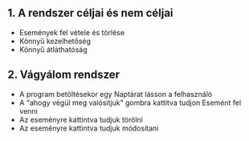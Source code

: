 ## 1. A rendszer céljai és nem céljai
 - Események fel vétele és törlése 
 - Könnyű kezelhetőség
 - Könnyű átláthatóság

## 2. Vágyálom rendszer
- A program betöltésekor egy Naptárat lásson a felhasználó 
- A "ahogy végül meg valósitjuk" gombra kattitva tudjon Esemént fel venni
- Az eseményre kattintva tudjuk törölni 
- Az eseményre kattintva tudjuk módosítani
